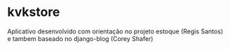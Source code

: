 # kvkstore
Aplicativo desenvolvido com orientação no projeto estoque (Regis Santos) e tambem baseado no django-blog (Corey Shafer)
